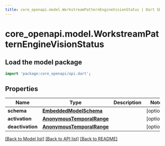 ```yaml
---
title: core_openapi.model.WorkstreamPatternEngineVisionStatus | Dart SDK
---
```


# core_openapi.model.WorkstreamPatternEngineVisionStatus

## Load the model package
```dart
import 'package:core_openapi/api.dart';
```

## Properties
Name | Type | Description | Notes
------------ | ------------- | ------------- | -------------
**schema** | [**EmbeddedModelSchema**](EmbeddedModelSchema.md) |  | [optional] 
**activation** | [**AnonymousTemporalRange**](AnonymousTemporalRange.md) |  | [optional] 
**deactivation** | [**AnonymousTemporalRange**](AnonymousTemporalRange.md) |  | [optional] 

[[Back to Model list]](../README.md#documentation-for-models) [[Back to API list]](../README.md#documentation-for-api-endpoints) [[Back to README]](../README.md)


